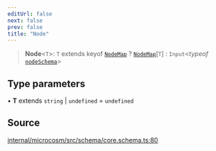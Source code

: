 ```yaml
---
editUrl: false
next: false
prev: false
title: "Node"
---
```


> **Node**\<`T`\>: `T` extends keyof [`NodeMap`](NodeMap.md) ? [`NodeMap`](NodeMap.md)\[`T`\] : `Input`\<*typeof* [`nodeSchema`](../variables/nodeSchema.md)\>

## Type parameters

• **T** extends `string` \| `undefined` = `undefined`

## Source

[internal/microcosm/src/schema/core.schema.ts:80](https://github.com/nodenogg-in/alpha-p2p/blob/aa60360/internal/microcosm/src/schema/core.schema.ts#L80)
